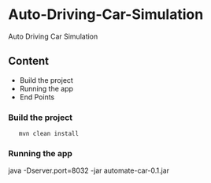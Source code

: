 # Auto-Driving-Car-Simulation
Auto Driving Car Simulation

## Content
- Build the project
- Running the app
- End Points

### Build the project
```
   mvn clean install
```

### Running the app
java -Dserver.port=8032 -jar automate-car-0.1.jar
